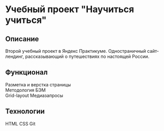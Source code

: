 # Учебный проект "Научиться учиться"  

## Описание
Второй учебный проект в Яндекс Практикуме. Одностраничный сайт-лендинг, рассказывающий о путешествиях по настоящей России.  

## Функционал
Разметка и верстка страницы  
Методология БЭМ  
Grid-layout 
Медиазапросы

## Технологии
HTML 
CSS 
Git 
